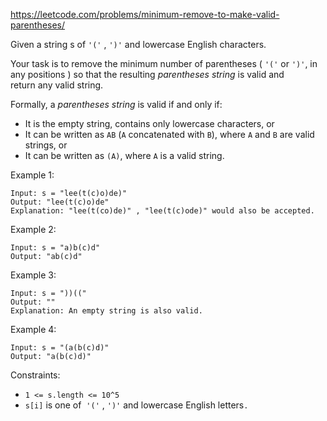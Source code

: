 https://leetcode.com/problems/minimum-remove-to-make-valid-parentheses/

Given a string s of `'('` , `')'` and lowercase English characters. 

Your task is to remove the minimum number of parentheses ( `'('` or `')'`, in any positions ) so that the resulting *parentheses string* is valid and return any valid string.

Formally, a *parentheses string* is valid if and only if:

-   It is the empty string, contains only lowercase characters, or
-   It can be written as `AB` (`A` concatenated with `B`), where `A` and `B` are valid strings, or
-   It can be written as `(A)`, where `A` is a valid string.

Example 1:
```
Input: s = "lee(t(c)o)de)"
Output: "lee(t(c)o)de"
Explanation: "lee(t(co)de)" , "lee(t(c)ode)" would also be accepted.
```
Example 2:
```
Input: s = "a)b(c)d"
Output: "ab(c)d"
```
Example 3:
```
Input: s = "))(("
Output: ""
Explanation: An empty string is also valid.
```
Example 4:
```
Input: s = "(a(b(c)d)"
Output: "a(b(c)d)"
```
Constraints:

-   `1 <= s.length <= 10^5`
-   `s[i]` is one of  `'('` , `')'` and lowercase English letters`.`
